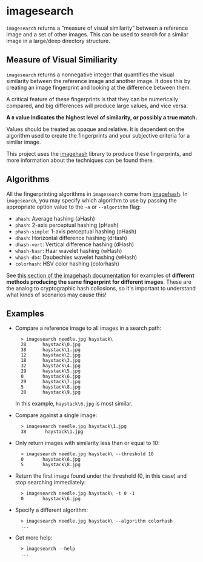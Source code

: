 # imagesearch

`imagesearch` returns a "measure of visual similarity" between a reference image and a set of other
images. This can be used to search for a similar image in a large/deep directory structure.

## Measure of Visual Similiarity

`imagesearch` returns a nonnegative integer that quantifies the visual similarity between the
reference image and another image. It does this by creating an image fingerprint and looking at the
difference between them.

A critical feature of these fingerprints is that they can be numerically compared, and big
differences will produce large values, and vice versa.

**A `0` value indicates the highest level of similarity, or possibly a true match.**

Values should be treated as opaque and relative. It is dependent on the algorithm
used to create the fingerprints and your subjective criteria for a similar image.

This project uses the
[imagehash](https://github.com/JohannesBuchner/imagehash) library to produce these fingerprints, and
more information about the techniques can be found there.

## Algorithms

All the fingerprinting algorithms in `imagesearch` come from [imagehash](https://github.com/JohannesBuchner/imagehash). In `imagesearch`, you may specify which algorithm to use by passing the appropriate option value to the `-a` or `--algorithm` flag:

- `ahash`: Average hashing (aHash)
- `phash`: 2-axis perceptual hashing (pHash)
- `phash-simple`: 1-axis perceptual hashing (pHash)
- `dhash`: Horizontal difference hashing (dHash)
- `dhash-vert`: Vertical difference hashing (dHash)
- `whash-haar`: Haar wavelet hashing (wHash)
- `whash-db4`: Daubechies wavelet hashing (wHash)
- `colorhash`: HSV color hashing (colorhash)

See
[this section of the imagehash documentation](https://github.com/JohannesBuchner/imagehash#example-results)
for examples of **different methods producing the same fingerprint for different images**. These
are the analog to cryptographic hash collosions, so it's important to understand what kinds of
scenarios may cause this!


## Examples

- Compare a reference image to all images in a search path:

        > imagesearch needle.jpg haystack\
        28      haystack\0.jpg
        38      haystack\1.jpg
        12      haystack\2.jpg
        18      haystack\3.jpg
        32      haystack\4.jpg
        29      haystack\5.jpg
        0       haystack\6.jpg
        29      haystack\7.jpg
        5       haystack\8.jpg
        28      haystack\9.jpg

    In this example, `haystack\6.jpg` is most similar.

- Compare against a single image:

        > imagesearch needle.jpg haystack\1.jpg
        38       haystack\1.jpg

- Only return images with similarity less than or equal to 10:

        > imagesearch needle.jpg haystack\ --threshold 10
        0       haystack\6.jpg
        5       haystack\8.jpg

- Return the first image found under the threshold (0, in this case) and stop searching immediately:

        > imagesearch needle.jpg haystack\ -t 0 -1
        0       haystack\6.jpg

- Specify a different algorithm:

        > imagesearch needle.jpg haystack\ --algorithm colorhash
        ...

- Get more help:

        > imagesearch --help
        ...


